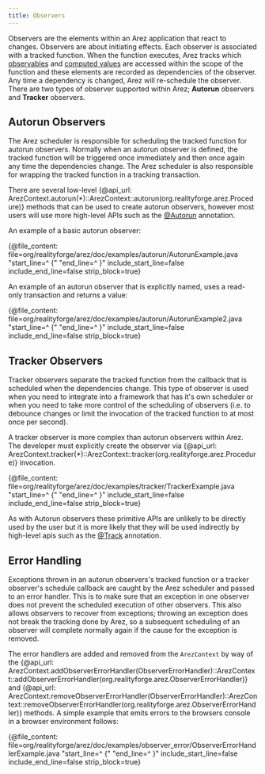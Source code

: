 ```yaml
---
title: Observers
---
```


Observers are the elements within an Arez application that react to changes. Observers are about
initiating effects. Each observer is associated with a tracked function. When the function executes,
Arez tracks which [observables](observables.md) and [computed values](computed_values.md) are accessed
within the scope of the function and these elements are recorded as dependencies of the observer. Any
time a dependency is changed, Arez will re-schedule the observer. There are two types of observer
supported within Arez; **Autorun** observers and **Tracker** observers.

## Autorun Observers

The Arez scheduler is responsible for scheduling the tracked function for autorun observers. Normally when
an autorun observer is defined, the tracked function will be triggered once immediately and then once again
any time the dependencies change. The Arez scheduler is also responsible for wrapping the tracked function in a
tracking transaction.

There are several low-level {@api_url: ArezContext.autorun(*)::ArezContext::autorun(org.realityforge.arez.Procedure)}
methods that can be used to create autorun observers, however most users will use more high-level APIs such as
the [@Autorun](at_autorun.md) annotation.

An example of a basic autorun observer:

{@file_content: file=org/realityforge/arez/doc/examples/autorun/AutorunExample.java "start_line=^  {" "end_line=^  }" include_start_line=false include_end_line=false strip_block=true}

An example of an autorun observer that is explicitly named, uses a read-only transaction and returns a value:

{@file_content: file=org/realityforge/arez/doc/examples/autorun/AutorunExample2.java "start_line=^  {" "end_line=^  }" include_start_line=false include_end_line=false strip_block=true}

## Tracker Observers

Tracker observers separate the tracked function from the callback that is scheduled when the dependencies
change. This type of observer is used when you need to integrate into a framework that has it's own scheduler
or when you need to take more control of the scheduling of observers (i.e. to debounce changes or limit the
invocation of the tracked function to at most once per second).

A tracker observer is more complex than autorun observers within Arez. The developer must explicitly create
the observer via {@api_url: ArezContext.tracker(*)::ArezContext::tracker(org.realityforge.arez.Procedure)}
invocation.

{@file_content: file=org/realityforge/arez/doc/examples/tracker/TrackerExample.java "start_line=^  {" "end_line=^  }" include_start_line=false include_end_line=false strip_block=true}

As with Autorun observers these primitive APIs are unlikely to be directly used by the user but it is more likely
that they will be used indirectly by high-level apis such as the [@Track](at_track.md) annotation.

## Error Handling

Exceptions thrown in an autorun observers's tracked function or a tracker observer's schedule callback are caught by
the Arez scheduler and passed to an error handler. This is to make sure that an exception in one observer does not
prevent the scheduled execution of other observers. This also allows observers to recover from exceptions; throwing
an exception does not break the tracking done by Arez, so a subsequent scheduling of an observer will complete
normally again if the cause for the exception is removed.

The error handlers are added and removed from the `ArezContext` by way of the {@api_url: ArezContext.addObserverErrorHandler(ObserverErrorHandler)::ArezContext::addObserverErrorHandler(org.realityforge.arez.ObserverErrorHandler)}
and {@api_url: ArezContext.removeObserverErrorHandler(ObserverErrorHandler)::ArezContext::removeObserverErrorHandler(org.realityforge.arez.ObserverErrorHandler)}
methods. A simple example that emits errors to the browsers console in a browser environment follows:

{@file_content: file=org/realityforge/arez/doc/examples/observer_error/ObserverErrorHandlerExample.java "start_line=^  {" "end_line=^  }" include_start_line=false include_end_line=false strip_block=true}
